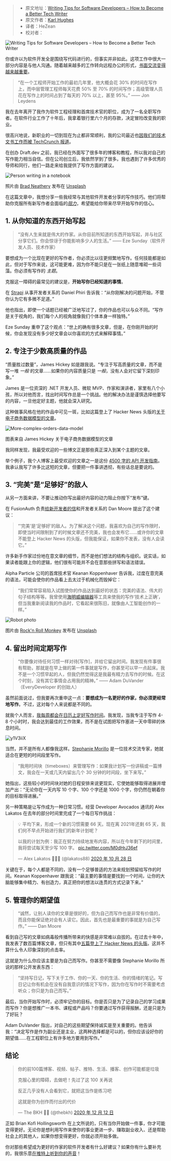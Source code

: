 > -  原文地址：[Writing Tips for Software Developers – How to Become a Better Tech Writer](https://www.freecodecamp.org/news/writing-tips-software-developers/)
> -  原文作者：[Karl Hughes](https://www.freecodecamp.org/news/author/karl/)
> -  译者：HeZean
> -  校对者：

![Writing Tips for Software Developers – How to Become a Better Tech Writer](https://www.freecodecamp.org/news/content/images/size/w2000/2021/08/writing-tips.png)

你或许以为软件开发全是围绕写代码进行的，但事实并非如此。这项工作中很大一部分内容是与他人沟通。随着越来越多的工作转向远程办公的形式，[书面交流变得越来越重要](https://stackoverflow.blog/2021/08/09/how-writing-can-advance-your-career-as-a-developer/)。

> “在一个工程师开始工作的最初几年里，他大概会花 30% 的时间在写作上，而中层管理工程师每天花费 50% 至 70% 的时间写作；高级管理人员花在写作上的时间占到了每天的 70% 以上，甚至 95%。” —— Jon Leydens

我在去年离开了我作为软件工程经理和首席技术官的职位，成为了一名全职写作者。在软件行业工作了十年后，我拿着银行里六个月的存款，决定冒险改变我的职业。

很高兴地说，新职业的一切到现在为止都非常顺利，我的公司最近也[因我们的技术文书工作而被 TechCrunch 报道](https://techcrunch.com/2021/07/29/draft-dev-ceo-karl-hughes-on-the-importance-of-using-experts-in-developer-marketing/)。

在创办 Draft.dev 之前，我已经在外面写了很多年的博客和教程，所以我对自己的写作能力相当自信。但在公司创立后，我依然学到了很多。我也遇到了许多优秀的导师和同行，他们一路走来给我提供了写作方面的建议。

![Person writing in a notebook](https://www.freecodecamp.org/news/content/images/2021/08/brad-neathery-XrSzacdYbtQ-unsplash.jpg)

照片由 [Brad Neathery](https://unsplash.com/@bradneathery?utm_source=unsplash&utm_medium=referral&utm_content=creditCopyText) 发布在 [Unsplash](https://unsplash.com/s/photos/write?utm_source=unsplash&utm_medium=referral&utm_content=creditCopyText)

在这篇文章中，我想分享一些我经常与其他软件开发者分享的写作技巧。他们将帮助你克服所有新写作者会面临的[_阻力_](https://en.wikipedia.org/wiki/Resistance_(creativity))，希望能给你带来尽早开始写作的信心。

## 1\. 从你知道的东西开始写起

> “没有人生来就是伟大的作家。从你目前所知道的东西开始写起，并与社区分享它们。你会惊讶于你能影响多少人的生活。” —— Eze Sunday（软件开发人员、技术作家）

要想成为一个比现在更好的写作者，你必须比以往更频繁地写作。任何技能都是如此，但对于写作来说，这可能更难，因为你不能只是在一张纸上随意堆砌一些词藻。你必须有写作的 _主题_。

克服这一障碍的最常见的建议是，**开始写你已经知道的事情**。

在 [Strapi](https://strapi.io/) 从事开发者关系的 Daniel Phiri 告诉我：“从你刚解决的问题开始，不管你认为它有多微不足道。”

他也指出，即使一个话题已经被广泛地写过了，你的作品也可以与众不同。“写作是关于视角的，我们每个人的视角就像我们个体本身一样独特。”

Eze Sunday 重申了这个观点：“世上的确有很多文章，但是，在你刚开始的时候，你会发现没有多少好文章会以你喜欢的方式来解释事情。”

## 2\. 专注于少数高质量的作品

“质量胜过数量”，James Hickey 如是跟我说。“专注于写高质量的文章，而不是写一堆 _一般_ 的文章……如果你的内容质量只是 _一般_，没有人会对它留下深刻印象。”

James 是一位资深的 .NET 开发人员、微软 MVP、作家和演讲者，家里有八个小孩，所以对他而言，找出时间写作总是一个挑战。他的解决办法是谨慎选择他要写的内容，一旦他定好主题，他就会深入研究。

这种做事风格在他的作品中可见一斑，比如这篇登上了 Hacker News 头版的[关于电子商务数据模型的文章](https://resources.fabric.inc/blog/ecommerce-data-model)。

![More-complex-orders-data-model](https://www.freecodecamp.org/news/content/images/2021/08/More-complex-orders-data-model.png)

图表来自 James Hickey 关于电子商务数据模型的文章

我同样发现，我最受欢迎的一些博文正是那些真正深入到某个主题的文章。

举个例子，我个人博客上最受欢迎的文章之一是这份 [4500 字的 API 开发指南](https://www.karllhughes.com/posts/api-development)。我承认我写了许多比这短的文章，但要把一件事讲透彻，有些话总是要说的。

## 3\. “完美”是“足够好”的敌人

从另一方面来讲，不要让推动你写出最好内容的动力阻止你按下“发布”键。

在 FusionAuth 负责[给新开发者的信](https://letterstoanewdeveloper.com/)和开发者关系的 Dan Moore 提出了这个建议：

> “‘完美’是‘足够好’的敌人。为了解决这个问题，我喜欢为自己的写作限时，即使当时间限制到了的时候文章还不完美，我也会发布它……或许你的文章不能登上 Hacker News 的头版，但我能保证，如果你不发表，没有人会读它。”

许多新手作家过份地在意文章的细节，而不是他们想法的结构与组织。说实话，如果读者能跟上你的逻辑，他们很有可能并不会在意那些拼写和语法错误。

Alpha Particle 公司的首席技术官 Keanan Koppenhaver 告诉我，过度在意完美的语法，可能会使你的作品看上去太过于机械化而毁掉它：

> “我们常常容易陷入试图使你的作品达到最好的状态：完美的语法、伟大的句子结构等等。我曾使用[海明威编辑器](https://hemingwayapp.com/)等工具来使我的写作‘技术上正确’，但当我重新阅读我的作品时，它看起来很陈旧，就像由人工智能创作的一样。”

![Robot photo](https://www.freecodecamp.org/news/content/images/2021/08/rock-n-roll-monkey-R4WCbazrD1g-unsplash.jpg)

图片由 [Rock'n Roll Monkey](https://unsplash.com/@rocknrollmonkey?utm_source=unsplash&utm_medium=referral&utm_content=creditCopyText) 发布在 [Unsplash](https://unsplash.com/s/photos/robot?utm_source=unsplash&utm_medium=referral&utm_content=creditCopyText)

## 4\. 留出时间定期写作

> “你要像对待任何习惯一样对待\[写作\]，并给它留出时间。我发现有件事很有帮助，那就是在早上做的第一件事就是写作，你甚至可以早一点起床。我不是一个习惯早起的人，但我仍然觉得这是我最有精力去写作的时候。在这个时刻，没有其它事情会占用我的精神。” —— Adam DuVander（EveryDeveloper 的创始人）

虽然前面说过，但我要再次重申这一点：**要想成为一名更好的作家，你必须更经常地写作**。不过，这对每个人来说都是不同的。

就我个人而言，[我每周都会在日历上定好写作时间](https://draft.dev/learn/technical-content)。我发现，当我专注于写作 4-8 个小时时，我会达到最佳的工作效果，而不是在试图把写作塞进一天中零碎的休息时间。

![y1V3iiX](https://www.freecodecamp.org/news/content/images/2021/08/y1V3iiX.png)

当然，并不是所有人都像我这样。[Stephanie Morillo](https://www.stephaniemorillo.co/) 是一位技术交流专家，她就适合在更短的时间段里写作。

> “我用时间块（timeboxes）来管理写作：如果我计划写一份讲稿或一篇博文，我会在一天或几天内留出几个 30 分钟的时间段，坐下来写。”

她指出，这些较小的时间块对她的日程安排来说更现实，它使她能够取得进展并增加产出：“无论你在一天内写 10 个字、100 个字还是 1000 个字，你仍然在朝着你的目标取得进展。”

另一种策略是让写作成为一种日常习惯。经营 Developer Avocados 通讯的 Alex Lakatos 在去年的部分时间里完成了一个每日写作挑战：

> 💡 平均下来，形成一个新的习惯需要 66 天。现在离 2021年还剩 65 天，我们何不早点开始进行我们的新年计划呢？  
>   
> 以我的计划为例：我正在努力持续地发布内容，所以在今年剩下的时间里，我将尝试每天至少写 100 字。 [pic.twitter.com/M0dHrJ36ef](https://t.co/M0dHrJ36ef)
> 
> — Alex Lakatos 👨‍💻🥑 (@lakatos88) [2020 年 10 月 28 日](https://twitter.com/lakatos88/status/1321423080095469568?ref_src=twsrc%5Etfw)

关键在于，每个人都是不同的，没有一个足够普适的方法来规划预留给写作的时间。Keanan Koppenhaver 跟我说：“最主要的事情是要找到一个时间，让你的大脑能够集中精力、有创造力，真正把你的想法以连贯的方式记录下来。”

## 5\. 管理你的期望值

> “诚然，让别人读你的文章是很好的，但为自己而写作也是非常有价值的，而且你能保证绝对会有人读它。因此，首先也是最重要的事就是为自己写作。” —— Dan Moore

看到自己写的文章如病毒般传播所带来的快感是非常难以自拔的。在过去十年中，我发表了数百篇博客文章，但只有其中[五篇登上了 Hacker News 的头版](https://hackernoon.com/how-i-hit-the-front-page-of-hacker-news-5-times-x81n3uyp)。这并不算什么令人印象深刻的点击率。

这就是为什么你应该主要是为自己而写作。你甚至不需要像 Stephanie Morillo 所说的那样公开发表东西：

> “坚持写日记，写下关于工作、你的一天、你的生活、你的情绪的笔记。写日记让你有机会在没有自我意识的情况下写作，因为你在写作时不需要考虑听众；你只是为自己而写。”

最后，当你开始写作时，必须牢记你的目标。你是否只是为了记录自己的学习成果而写作？你是想推广一本书、课程或产品吗？你要通过写作获得报酬，还是只是为了好玩？

Adam DuVander 指出，对自己的这些期望保持诚实是至关重要的。他告诉我：“决定写作是作为副业还是主业，这两种选择都是可以的，但你应该设好你的期望值……在工程职位上有许多地方要用到写作。”

## 结论

> 你的前100篇博客、视频、帖子、推特、生活、播客、创作可能都是垃圾  
>   
> 克服心里的障碍，去做吧！先过了这 100 关再说  
>   
> 反正几乎没有人会看到它，就把这当作是练习吧  
>   
> 这就是你为创作而付出的代价
> 
> — The BKH 🤳🏾 (@thebkh) [2020 年 12 月 12 日](https://twitter.com/thebkh/status/1337781548918190082?ref_src=twsrc%5Etfw)

正如 Brian Kofi Hollingsworth 在上文所说的，只有当你开始做一件事，你才可能变得更好。无论你是想利用写作来使你的事业更进一步、赚取副业收入、还是帮助社会上的其他人，如果你想变得更好，你就必须开始多做。

你对那些希望成为更好的作家的软件开发者有什么好建议？如果你有什么要补充的，我很乐意[在推特上听到你的声音](https://twitter.com/KarlLHughes)！
